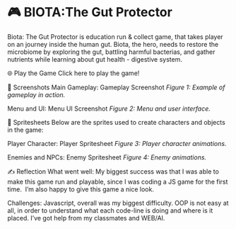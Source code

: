 # 🎮 BIOTA:The Gut Protector
Biota: The Gut Protector is education run & collect game, that takes player on an journey inside the human gut. Biota, the hero, needs to restore the microbiome by exploring the gut, battling harmful bacterias, and gather nutrients while learning about gut health - digestive system.

🌐 Play the Game
Click here to play the game!

📸 Screenshots
Main Gameplay:
Gameplay Screenshot
*Figure 1: Example of gameplay in action.*

Menu and UI:
Menu UI Screenshot
*Figure 2: Menu and user interface.*

🎨 Spritesheets
Below are the sprites used to create characters and objects in the game:

Player Character:
Player Spritesheet
*Figure 3: Player character animations.*

Enemies and NPCs:
Enemy Spritesheet
*Figure 4: Enemy animations.*

✍️ Reflection
What went well:
My biggest success was that I was able to make this game run and playable, since I was coding a JS game for the first time. 
I’m also happy to give this game a nice look.

Challenges:
Javascript, overall was my biggest difficulty. OOP is not easy at all, in order to understand what each code-line is doing and where is it placed.
I’ve got help from my classmates and WEB/AI.
